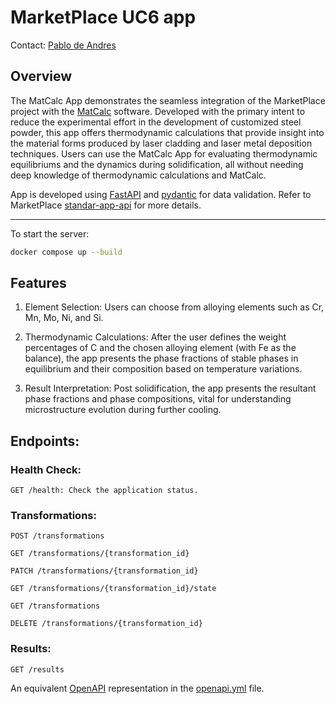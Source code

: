 # MarketPlace UC6 app

Contact: [Pablo de Andres](mailto:pablo.de.andres@iwm.fraunhofer.de)

## Overview

The MatCalc App demonstrates the seamless integration of the MarketPlace project with the [MatCalc](https://www.matcalc.at/) software. Developed with the primary intent to reduce the experimental effort in the development of customized steel powder, this app offers thermodynamic calculations that provide insight into the material forms produced by laser cladding and laser metal deposition techniques. Users can use the MatCalc App for evaluating thermodynamic equilibriums and the dynamics during solidification, all without needing deep knowledge of thermodynamic calculations and MatCalc.

App is developed using [FastAPI](https://fastapi.tiangolo.com/) and [pydantic](https://pydantic-docs.helpmanual.io) for data validation. Refer to MarketPlace [standar-app-api](https://github.com/materials-marketplace/standard-app-api) for more details. 

---
To start the server:

```sh
docker compose up --build
```

## Features

1. Element Selection: Users can choose from alloying elements such as Cr, Mn, Mo, Ni, and Si.

2. Thermodynamic Calculations: After the user defines the weight percentages of C and the chosen alloying element (with Fe as the balance), the app presents the phase fractions of stable phases in equilibrium and their composition based on temperature variations.

3. Result Interpretation: Post solidification, the app presents the resultant phase fractions and phase compositions, vital for understanding microstructure evolution during further cooling.

## Endpoints:

### Health Check:
```http
GET /health: Check the application status.
```
### Transformations:
```http
POST /transformations

GET /transformations/{transformation_id}

PATCH /transformations/{transformation_id}

GET /transformations/{transformation_id}/state

GET /transformations

DELETE /transformations/{transformation_id}
```
### Results:
```http
GET /results
```

An equivalent [OpenAPI](https://www.openapis.org/) representation in the [openapi.yml](https://github.com/materials-marketplace/uc6-app/blob/main/openapi.yml) file. 

